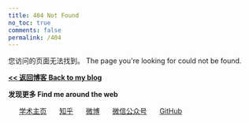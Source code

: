 ```yaml
---
title: 404 Not Found
no_toc: true
comments: false
permalink: /404
---
```

您访问的页面无法找到。 The page you're looking for could not be found.

**[<< 返回博客 Back to my blog](/)**

**发现更多 Find me around the web**

　<i class="fa fa-fw fa-home"></i>&nbsp;&nbsp;[学术主页](http://dongleizhang.com)
　<i class="iconfont icon-zhihu"></i>&nbsp;&nbsp;[知乎](https://www.zhihu.com/people/ZhangDylan)
　<i class="fa fa-fw fa-weibo"></i>&nbsp;&nbsp;[微博](https://www.weibo.com/prczdl)
　<i class="fa fa-fw fa-weixin"></i>&nbsp;&nbsp;<a data-fancybox="gallery" href="https://banbanramble-1256060851.cos.ap-shanghai.myqcloud.com/img/wechat_platform.jpg">微信公众号</a>
　<i class="fa fa-fw fa-github"></i>&nbsp;&nbsp;[GitHub](https://github.com/dldylan)